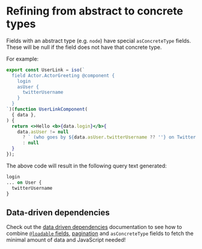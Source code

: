 # Refining from abstract to concrete types

Fields with an abstract type (e.g. `node`) have special `asConcreteType` fields. These will be null if the field does not have that concrete type.

For example:

```jsx
export const UserLink = iso(`
  field Actor.ActorGreeting @component {
    login
    asUser {
      twitterUsername
    }
  }
`)(function UserLinkComponent(
  { data },
) {
  return <>Hello <b>{data.login}</b>{
    data.asUser != null
      ? ` (who goes by ${data.asUser.twitterUsername ?? ''} on Twitter!)`
      : null
  }
});
```

The above code will result in the following query text generated:

```graphql
login
... on User {
  twitterUsername
}
```

## Data-driven dependencies

Check out the [data driven dependencies](/docs/data-driven-dependencies/) documentation to see how to combine [`@loadable` fields](/docs/loadable-fields/), [pagination](/docs/pagination/) and `asConcreteType` fields to fetch the minimal amount of data and JavaScript needed!
